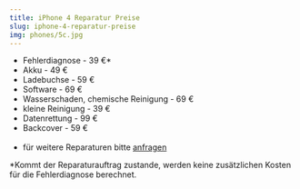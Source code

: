 ```yaml
---
title: iPhone 4 Reparatur Preise
slug: iphone-4-reparatur-preise
img: phones/5c.jpg
---
```

<div id="cituro-rating-snippet"><script src="https://app.cituro.com/ratings/isett/snippet" async></script></div>


- Fehlerdiagnose - 39 €*
- Akku - 49 €
- Ladebuchse - 59 €
- Software - 69 €
- Wasserschaden, chemische Reinigung - 69 €
- kleine Reinigung - 39 €
- Datenrettung - 99 €
- Backcover - 59 € <br><br>
- für weitere Reparaturen bitte <a href="/kontakt">anfragen</a>


*Kommt der Reparaturauftrag zustande, werden keine zusätzlichen Kosten für die Fehlerdiagnose berechnet.
